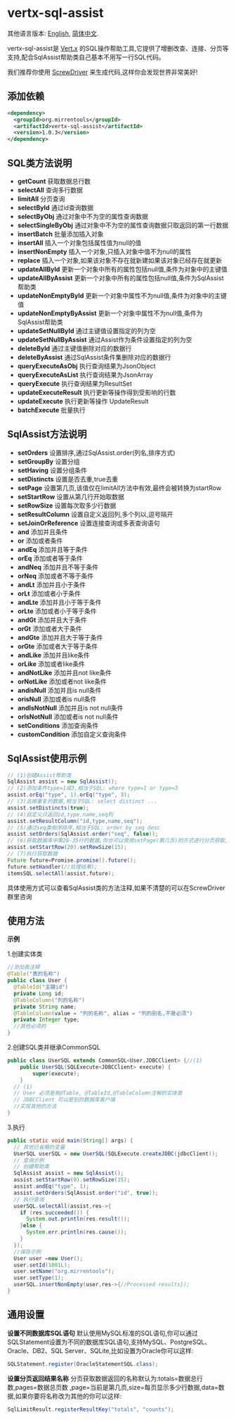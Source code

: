 # vertx-sql-assist
其他语言版本: [English](./README.md), [简体中文](./README.zh.md).

vertx-sql-assist是 [Vert.x](https://vertx.io/) 的SQL操作帮助工具,它提供了增删改查、连接、分页等支持,配合SqlAssist帮助类自己基本不用写一行SQL代码。

我们推荐你使用 [ScrewDriver](https://github.com/MirrenTools/screw-driver) 来生成代码,这样你会发现世界非常美好!
## 添加依赖
``` XML
<dependency>
  <groupId>org.mirrentools</groupId>
  <artifactId>vertx-sql-assist</artifactId>
  <version>1.0.3</version>
</dependency>
```
## SQL类方法说明
* **getCount** 获取数据总行数
* **selectAll** 查询多行数据
* **limitAll** 分页查询
* **selectById** 通过id查询数据
* **selectByObj** 通过对象中不为空的属性查询数据
* **selectSingleByObj** 通过对象中不为空的属性查询数据只取返回的第一行数据
* **insertBatch** 批量添加插入对象
* **insertAll** 插入一个对象包括属性值为null的值
* **insertNonEmpty** 插入一个对象,只插入对象中值不为null的属性
* **replace** 插入一个对象,如果该对象不存在就新建如果该对象已经存在就更新
* **updateAllById** 更新一个对象中所有的属性包括null值,条件为对象中的主键值
* **updateAllByAssist** 更新一个对象中所有的属性包括null值,条件为SqlAssist帮助类
* **updateNonEmptyById** 更新一个对象中属性不为null值,条件为对象中的主键值
* **updateNonEmptyByAssist** 更新一个对象中属性不为null值,条件为SqlAssist帮助类
* **updateSetNullById** 通过主键值设置指定的列为空
* **updateSetNullByAssist** 通过Assist作为条件设置指定的列为空
* **deleteById** 通过主键值删除对应的数据行
* **deleteByAssist** 通过SqlAssist条件集删除对应的数据行
* **queryExecuteAsObj** 执行查询结果为JsonObject
* **queryExecuteAsList** 执行查询结果为JsonArray
* **queryExecute** 执行查询结果为ResultSet
* **updateExecuteResult** 执行更新等操作得到受影响的行数
* **updateExecute** 执行更新等操作 UpdateResult
* **batchExecute** 批量执行

## SqlAssist方法说明
* **setOrders** 设置排序,通过SqlAssist.order(列名,排序方式)
* **setGroupBy** 设置分组
* **setHaving** 设置分组条件
* **setDistincts** 设置是否去重,true去重
* **setPage** 设置第几页,该值仅在limitAll方法中有效,最终会被转换为startRow
* **setStartRow** 设置从第几行开始取数据
* **setRowSize** 设置每次取多少行数据
* **setResultColumn** 设置自定义返回列,多个列以,逗号隔开
* **setJoinOrReference** 设置连接查询或多表查询语句
* **and** 添加并且条件
* **or** 添加或者条件
* **andEq** 添加并且等于条件
* **orEq** 添加或者等于条件
* **andNeq** 添加并且不等于条件
* **orNeq** 添加或者不等于条件
* **andLt** 添加并且小于条件
* **orLt** 添加或者小于条件
* **andLte** 添加并且小于等于条件
* **orLte** 添加或者小于等于条件
* **andGt** 添加并且大于条件
* **orGt** 添加或者大于条件
* **andGte** 添加并且大于等于条件
* **orGte** 添加或者大于等于条件
* **andLike** 添加并且like条件
* **orLike** 添加或者like条件
* **andNotLike** 添加并且not like条件
* **orNotLike** 添加或者not like条件
* **andisNull** 添加并且is null条件
* **orisNull** 添加或者is null条件
* **andIsNotNull** 添加并且is not null条件
* **orIsNotNull** 添加或者is not null条件
* **setConditions** 添加查询条件
* **customCondition** 添加自定义查询条件

## SqlAssist使用示例
``` java
// (1)创建Assist帮助类
SqlAssist assist = new SqlAssist();
// (2)添加条件type=1或3,相当于SQL: where type=1 or type=3
assist.orEq("type", 1).orEq("type", 3);
// (3)去掉重复的数据,相当于SQL: select distinct ...
assist.setDistincts(true);
// (4)自定义只返回id,type,name,seq列
assist.setResultColumn("id,type,name,seq");
// (5)通过seq类倒序排序,相当于SQL: order by seq desc
assist.setOrders(SqlAssist.order("seq", false));
// (6)获取数据库中第20-35行的数据,你也可以使用setPage(第几页)的方式进行分页获取,相当于SQL: limit 20,15
assist.setStartRow(20).setRowSize(15);
// (7)执行获取数据
Future future=Promise.promise().future();
future.setHandler(//处理结果);
itemsSQL.selectAll(assist,future);
```
具体使用方式可以查看SqlAssist类的方法注释,如果不清楚的可以在ScrewDriver群里咨询


## 使用方法

**示例**

1.创建实体类

``` java
//添加表注释
@Table("表的名称")
public class User {
  @TableId("主键id")
  private Long id;
  @TableColumn("列的名称")
  private String name;
  @TableColumn(value = "列的名称", alias = "列的别名,不是必须")
  private Integer type;
  //其他必须的
}  
```
2.创建SQL类并继承CommonSQL

``` java
public class UserSQL extends CommonSQL<User,JDBCClient> {//(1)
	public UserSQL(SQLExecute<JDBCClient> execute) {
		super(execute);
	}
  // (1)
  // User 必须是有@Table, @TableId,@TableColumn注解的实体类
  // JDBCClient 可以是别的数据库客户端
  //实现其他的方法
}  
```
3.执行

``` java
public static void main(String[] args) {
  // 其他已省略的变量
  UserSQL userSQL = new UserSQL(SQLExecute.createJDBC(jdbcClient));
  // 查询示例
  // 创建帮助类
  SqlAssist assist = new SqlAssist();
  assist.setStartRow(0).setRowSize(15);
  assist.andEq("type", 1);
  assist.setOrders(SqlAssist.order("id", true));
  // 执行查询
  userSQL.selectAll(assist,res->{
    if (res.succeeded()) {
      System.out.println(res.result());
    }else {
      System.err.println(res.cause());
    }
  });
  //保存示例
  User user =new User();
  user.setId(1001L);
  user.setName("org.mirrentools");
  user.setType(1);
  userSQL.insertNonEmpty(user,res->{//Processed results});
}
```
## 通用设置
**设置不同数据库SQL语句** 默认使用MySQL标准的SQL语句,你可以通过SQLStatement设置为不同的数据库SQL语句,支持MySQL、PostgreSQL、Oracle、DB2、SQL Server、SQLite,比如设置为Oracle你可以这样:
``` java
SQLStatement.register(OracleStatementSQL.class);
```
**设置分页返回结果名称** 分页获取数据返回的名称默认为:totals=数据总行数,pages=数据总页数 ,page=当前是第几页,size=每页显示多少行数据,data=数据,如果你要将名称改为其他的你可以这样:
``` java
SqlLimitResult.registerResultKey("totals", "counts");
```
